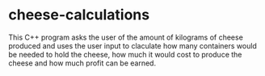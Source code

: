 # cheese-calculations


This C++ program asks the user of the amount of kilograms of cheese produced and uses the user input to claculate how many containers would be needed to hold the cheese, how much it would cost to produce the cheese and how much profit can be earned.
